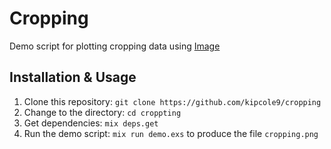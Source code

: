 # Cropping

Demo script for plotting cropping data using [Image](https://github.com/kipcole9/image)

## Installation & Usage

1. Clone this repository: `git clone https://github.com/kipcole9/cropping`
2. Change to the directory: `cd croppting`
2. Get dependencies: `mix deps.get`
3. Run the demo script: `mix run demo.exs` to produce the file `cropping.png`


